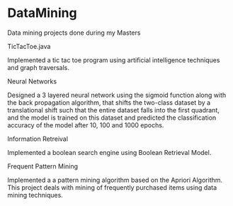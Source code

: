 # DataMining
Data mining projects done during my Masters

TicTacToe.java

Implemented a tic tac toe program using artificial intelligence techniques and graph traversals.

Neural Networks

Designed a 3 layered neural network using the sigmoid function along with the back propagation algorithm,
that shifts the two-class dataset by a translational shift such that the entire dataset falls into the first quadrant,
and the model is trained on this dataset and predicted the classification accuracy of the model after 10, 100 and 1000 epochs.

Information Retreival

Implemented a boolean search engine using Boolean Retrieval Model.

Frequent Pattern Mining

Implemented a a pattern mining algorithm based on the Apriori Algorithm. This project deals with mining of frequently 
purchased items using data mining techniques.

